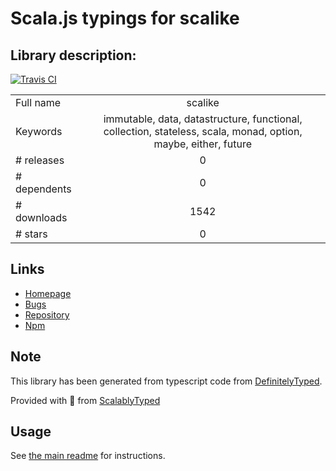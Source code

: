 
# Scala.js typings for scalike


## Library description:
[![Travis CI](https://travis-ci.org/ryoppy/scalike-typescript.svg?branch=master)](https://travis-ci.org/ryoppy/scalike-typescript)

|                    |                 |
| ------------------ | :-------------: |
| Full name          | scalike |
| Keywords           | immutable, data, datastructure, functional, collection, stateless, scala, monad, option, maybe, either, future |
| # releases         | 0 |
| # dependents       | 0 |
| # downloads        | 1542 |
| # stars            | 0 |

## Links
- [Homepage](https://github.com/ryoppy/scalike-typescript#readme)
- [Bugs](https://github.com/ryoppy/scalike-typescript/issues)
- [Repository](https://github.com/ryoppy/scalike-typescript)
- [Npm](https://www.npmjs.com/package/scalike)
    


## Note
This library has been generated from typescript code from [DefinitelyTyped](https://definitelytyped.org).

Provided with :purple_heart: from [ScalablyTyped](https://github.com/oyvindberg/ScalablyTyped)

## Usage
See [the main readme](../../readme.md) for instructions.


